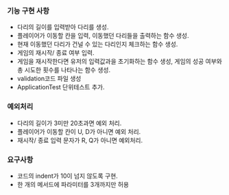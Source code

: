 ### 기능 구현 사항
- 다리의 길이를 입력받아 다리를 생성.
- 플레이어가 이동할 칸을 입력, 이동했던 다리들을 출력하는 함수 생성.
- 현재 이동했던 다리가 건널 수 있는 다리인지 체크하는 함수 생성.
- 게임의 재시작/ 종료 여부 입력.
- 게임을 재시작한다면 유저의 입력값과을 초기화하는 함수 생성, 게임의 성공 여부와 총 시도한 횟수를 나타나는 함수 생성.
- validation코드 파일 생성
- ApplicationTest 단위테스트 추가.


### 예외처리
- 다리의 길이가 3미만 20초과면 예외 처리.
- 플레이어가 이동할 칸이 U, D가 아니면 예외 처리.
- 재시작/ 종료 입력 문자가 R, Q가 아니면 예외처리.


### 요구사항
- 코드의 indent가 10이 넘지 않도록 구현.
- 한 개의 메서드에 파라미터를 3개까지만 허용




